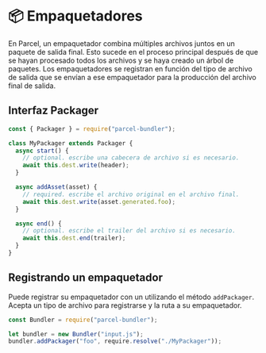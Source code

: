 # 📦 Empaquetadores

En Parcel, un empaquetador combina múltiples archivos juntos en un paquete de salida final. Esto sucede en el proceso principal después de que se hayan procesado todos los archivos y se haya creado un árbol de paquetes. Los empaquetadores se registran en función del tipo de archivo de salida que se envían a ese empaquetador para la producción del archivo final de salida.

## Interfaz Packager

```javascript
const { Packager } = require("parcel-bundler");

class MyPackager extends Packager {
  async start() {
    // optional. escribe una cabecera de archivo si es necesario.
    await this.dest.write(header);
  }

  async addAsset(asset) {
    // required. escribe el archivo original en el archivo final.
    await this.dest.write(asset.generated.foo);
  }

  async end() {
    // optional. escribe el trailer del archivo si es necesario.
    await this.dest.end(trailer);
  }
}
```

## Registrando un empaquetador

Puede registrar su empaquetador con un utilizando el método `addPackager`. Acepta un tipo de archivo para registrarse y la ruta a su empaquetador.

```javascript
const Bundler = require("parcel-bundler");

let bundler = new Bundler("input.js");
bundler.addPackager("foo", require.resolve("./MyPackager"));
```
